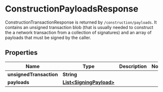 

# ConstructionPayloadsResponse

ConstructionTransactionResponse is returned by `/construction/payloads`. It contains an unsigned transaction blob (that is usually needed to construct the a network transaction from a collection of signatures) and an array of payloads that must be signed by the caller.
## Properties

Name | Type | Description | Notes
------------ | ------------- | ------------- | -------------
**unsignedTransaction** | **String** |  | 
**payloads** | [**List&lt;SigningPayload&gt;**](SigningPayload.md) |  | 



